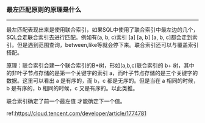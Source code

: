 ### 最左匹配原则的原理是什么

------

最左匹配表现出来是使用联合索引，如果SQL中使用了联合索引中最左边的几个，SQL会走联合索引去进行匹配。例如有(a, b, c)索引 [a] [a, b]  [a, b, c]都会走到索引。但是遇到范围查询，between,like等就会停下来。联合索引还可以与覆盖索引搭配。

原理：联合索引会建一个联合索引的B+树，形如(a,b,c)联合索引的 b+ 树，其中的非叶子节点存储的是第一个关键字的索引 a，而叶子节点存储的是三个关键字的数据。这里可以看出 a 是有序的，而 b，c 都是无序的。但是当在 a 相同的时候，b 是有序的，b 相同的时候，c 又是有序的。以此类推。

联合索引确定了前一个最左值 才能确定下一个值。

ref:https://cloud.tencent.com/developer/article/1774781